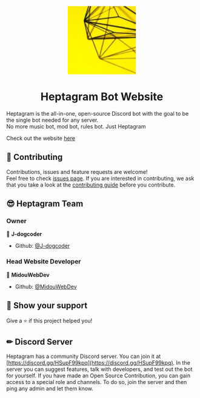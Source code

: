<div align="center">
<img src="img/heptagram-logo.png" width="180px">
<h1>Heptagram Bot Website</h1>
</div>

Heptagram is the all-in-one, open-source Discord bot with the goal to be the single bot needed for any server.
<br/>
No more music bot, mod bot, rules bot. Just Heptagram

Check out the website [here](https://heptagram.xyz)

## 🤝 Contributing

Contributions, issues and feature requests are welcome!<br />Feel free to check [issues page](https://github.com/Heptagram-Bot/heptagram.xyz/issues). If you are interested in contributing, we ask that you take a look at the [contributing guide](https://github.com/Heptagram-Bot/Heptagram/blob/master/CONTRIBUTING.md) before you contribute.

## 😎 Heptagram Team

### Owner

👤 **J-dogcoder**

* Github: [@J-dogcoder](https://github.com/J-dogcoder)

### Head Website Developer

👤 **MidouWebDev**

* Github: [@MidouWebDev](https://github.com/MidouWebDev)

## 🙏 Show your support

Give a ⭐️ if this project helped you!

## ✏ Discord Server

Heptagram has a community Discord server. You can join it at [https://discord.gg/HSupF99kpq](https://discord.gg/HSupF99kpq). In the server you can suggest features, talk with developers, and test out the bot for yourself. If you have made an Open Source Contribution, you can gain access to a special role and channels. To do so, join the server and then ping any admin and let them know.
